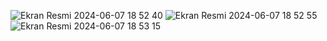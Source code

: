 ![Ekran Resmi 2024-06-07 18 52 40](https://github.com/efekangvndk/SurfingVibes/assets/76440360/1be97052-48d4-4c40-9f6b-026bb6e3929c)
![Ekran Resmi 2024-06-07 18 52 55](https://github.com/efekangvndk/SurfingVibes/assets/76440360/9488dff0-5331-42a2-9f74-44a8bea73f20)
![Ekran Resmi 2024-06-07 18 53 15](https://github.com/efekangvndk/SurfingVibes/assets/76440360/affb5595-eea2-4a9b-adb4-afbcd229ab39)
